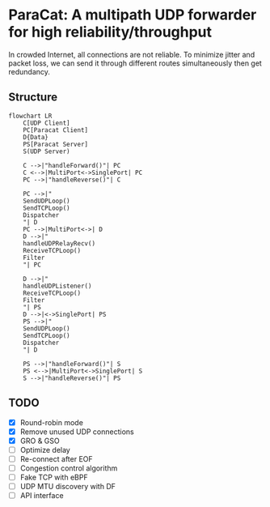 # ParaCat: A multipath UDP forwarder for high reliability/throughput

In crowded Internet, all connections are not reliable. To minimize jitter and packet loss, we can send it through different routes simultaneously then get redundancy.

## Structure

```mermaid
flowchart LR
    C[UDP Client]
    PC[Paracat Client]
    D{Data}
    PS[Paracat Server]
    S(UDP Server)

    C -->|"handleForward()"| PC
    C <-->|MultiPort<->SinglePort| PC
    PC -->|"handleReverse()"| C

    PC -->|"
    SendUDPLoop()
    SendTCPLoop()
    Dispatcher
    "| D
    PC -->|MultiPort<->| D
    D -->|"
    handleUDPRelayRecv()
    ReceiveTCPLoop()
    Filter
    "| PC

    D -->|"
    handleUDPListener()
    ReceiveTCPLoop()
    Filter
    "| PS
    D -->|<->SinglePort| PS
    PS -->|"
    SendUDPLoop()
    SendTCPLoop()
    Dispatcher
    "| D

    PS -->|"handleForward()"| S
    PS <-->|MultiPort<->SinglePort| S
    S -->|"handleReverse()"| PS
```

## TODO

- [X] Round-robin mode
- [X] Remove unused UDP connections
- [X] GRO & GSO
- [ ] Optimize delay
- [ ] Re-connect after EOF
- [ ] Congestion control algorithm
- [ ] Fake TCP with eBPF
- [ ] UDP MTU discovery with DF
- [ ] API interface
